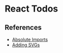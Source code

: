 # React Todos

## References

- [Absolute Imports](https://create-react-app.dev/docs/importing-a-component/#absolute-imports)
- [Adding SVGs](https://create-react-app.dev/docs/adding-images-fonts-and-files/#adding-svgs)

